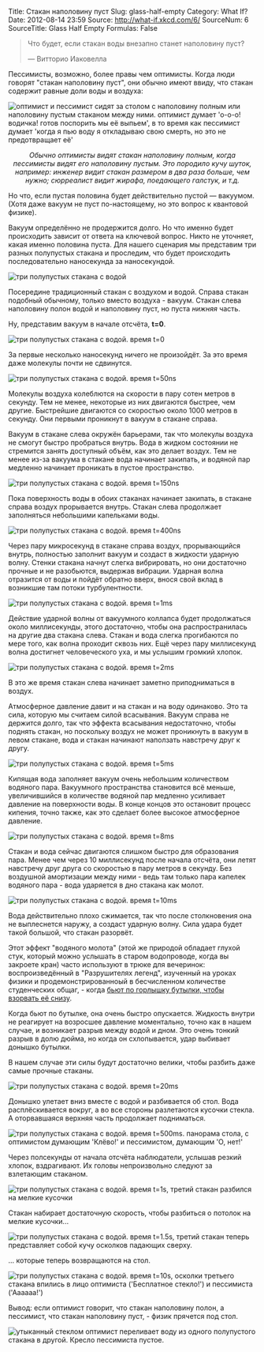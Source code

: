 Title: Стакан наполовину пуст
Slug: glass-half-empty
Category: What If?
Date: 2012-08-14 23:59
Source: http://what-if.xkcd.com/6/
SourceNum: 6
SourceTitle: Glass Half Empty
Formulas: False

> Что будет, если стакан воды внезапно станет наполовину пуст?
>
> — Витторио Иаковелла

Пессимисты, возможно, более правы чем оптимисты. Когда люди говорят "стакан наполовину пуст", они обычно имеют ввиду, что стакан содержит равные доли воды и воздуха:

![](/uploads/006-glass-half-empty/glass_people_ru.png "оптимист и пессимист сидят за столом с наполовину полным или наполовину пустым стаканом между ними. оптимист думает 'о-о-о! водичка! готов поспорить мы её выпьем', в то время как пессимист думает 'когда я пью воду я откладываю свою смерть, но это не предотвращает её'")

_<center>Обычно оптимисты видят стакан наполовину полным, когда пессимисты видят его наполовину пустым. Это породило кучу шуток, например: инженер видит стакан размером в два раза больше, чем нужно; сюрреалист видит жирафа, поедающего галстук, и т.д.</center>_

Но что, если пустая половина будет действительно пустой — вакуумом. (Хотя даже вакуум не пуст по-настоящему, но это вопрос к квантовой физике).

Вакуум определённо не продержится долго. Но что именно будет происходить зависит от ответа на ключевой вопрос. Никто не уточняет, какая именно половина пуста. Для нашего сценария мы представим три разных полупустых стакана и проследим, что будет происходить последовательно наносекунда за наносекундой.

![](/uploads/006-glass-half-empty/glass_three_ru.png "три полупустых стакана с водой")

Посередине традиционный стакан с воздухом и водой. Справа стакан подобный обычному, только вместо воздуха - вакуум. Стакан слева наполовину полон водой и наполовину пуст, но пуста _нижняя_ часть.

Ну, представим вакуум в начале отсчёта, **t=0**.

![](/uploads/006-glass-half-empty/glass_0s.png "три полупустых стакана с водой. время t=0")

За первые несколько наносекунд ничего не произойдёт. За это время даже молекулы почти не сдвинутся.

![](/uploads/006-glass-half-empty/glass_50ns_ru.png "три полупустых стакана с водой. время t=50ns")

Молекулы воздуха колеблются на скорости в пару сотен метров в секунду. Тем не менее, некоторые из них двигаются быстрее, чем другие. Быстрейшие двигаются со скоростью около 1000 метров в секунду. Они первыми проникнут в вакуум в стакане справа.

Вакуум в стакане слева окружён барьерами, так что молекулы воздуха не смогут быстро пробраться внутрь. Вода в жидком состоянии не стремится занять доступный объём, как это делает воздух. Тем не менее из-за вакуума в стакане вода начинает закипать, и водяной пар медленно начинает проникать в пустое пространство.

![](/uploads/006-glass-half-empty/glass_150ns_ru.png "три полупустых стакана с водой. время t=150ns")

Пока поверхность воды в обоих стаканах начинает закипать, в стакане справа воздух прорывается внутрь. Стакан слева продолжает заполняться небольшими капельками воды.

![](/uploads/006-glass-half-empty/glass_400ns_ru.png "три полупустых стакана с водой. время t=400ns")

Через пару микросекунд в стакане справа воздух, прорывающийся внутрь, полностью заполнит вакуум и создаст в жидкости ударную волну. Стенки стакана начнут слегка вибрировать, но они достаточно прочные и не разобьются, выдержав вибрации. Ударная волна отразится от воды и пойдёт обратно вверх, внося свой вклад в возникшие там потоки турбулентности.

![](/uploads/006-glass-half-empty/glass_1ms_ru.png "три полупустых стакана с водой. время t=1ms")

Действие ударной волны от вакуумного коллапса будет продолжаться около миллисекунды, этого достаточно, чтобы она распространилась на другие два стакана слева. Стакан и вода слегка прогибаются по мере того, как волна проходит сквозь них. Ещё через пару миллисекунд волна достигнет человеческого уха, и мы услышим громкий хлопок.

![](/uploads/006-glass-half-empty/glass_2ms_ru.png "три полупустых стакана с водой. время t=2ms")

В это же время стакан слева начинает заметно приподниматься в воздух.

Атмосферное давление давит и на стакан и на воду одинаково. Это та сила, которую мы считаем силой всасывания. Вакуум справа не держится долго, так что эффекта всасывания недостаточно, чтобы поднять стакан, но поскольку воздух не может проникнуть в вакуум в левом стакане, вода и стакан начинают наползать навстречу друг к другу.

![](/uploads/006-glass-half-empty/glass_5ms_ru.png "три полупустых стакана с водой. время t=5ms")

Кипящая вода заполняет вакуум очень небольшим количеством водяного пара. Вакуумного пространства становится всё меньше, увеличившийся в количестве водяной пар медленно усиливает давление на поверхности воды. В конце концов это остановит процесс кипения, точно также, как это сделает более высокое атмосферное давление.

![](/uploads/006-glass-half-empty/glass_8ms_ru.png "три полупустых стакана с водой. время t=8ms")

Стакан и вода сейчас двигаются слишком быстро для образования пара. Менее чем через 10 миллисекунд после начала отсчёта, они летят навстречу друг друга со скоростью в пару метров в секунду. Без воздушной амортизации между ними - ведь там только пара капелек водяного пара - вода ударяется в дно стакана как молот.

![](/uploads/006-glass-half-empty/glass_10ms_ru.png "три полупустых стакана с водой. время t=10ms")

Вода действительно плохо сжимается, так что после столкновения она не выплеснется наружу, а создаст ударную волну. Сила удара будет такой большой, что стакан разорвёт.

Этот эффект "водяного молота" (этой же природой обладает глухой стук, который можно услышать в старом водопроводе, когда вы закроете кран) часто используют в трюке для вечеринок: воспроизведённый в "Разрушителях легенд", изученный на уроках физики и продемонстрированноый в бесчисленном количестве студенческих общаг, - когда [бьют по горлышку бутылки, чтобы взорвать её снизу](http://www.youtube.com/watch?v=77gWkl0ZUC8).

Когда бьют по бутылке, она очень быстро опускается. Жидкость внутри не реагирует на возросшее давление моментально, точно как в нашем случае, и возникает разрыв между водой и дном. Это очень тонкий разрыв в долю дюйма, но когда он схлопывается, удар выбивает донышко бутылки.

В нашем случае эти силы будут достаточно велики, чтобы разбить даже самые прочные стаканы.

![](/uploads/006-glass-half-empty/glass_20ms_ru.png "три полупустых стакана с водой. время t=20ms")

Донышко улетает вниз вместе с водой и разбивается об стол. Вода расплёскивается вокруг, а во все стороны разлетаются кусочки стекла. А оторвавшаяся верхняя часть продолжает подниматься.

![](/uploads/006-glass-half-empty/glass_500ms_ru.png "три полупустых стакана с водой. время t=500ms. панорама стола, с оптимистом думающим 'Клёво!' и пессимистом, думающим 'О, нет!'")


Через полсекунды от начала отсчёта наблюдатели, услышав резкий хлопок, вздрагивают. Их головы непроизвольно следуют за взлетающим стаканом.

![](/uploads/006-glass-half-empty/glass_1s_ru.png "три полупустых стакана с водой. время t=1s, третий стакан разбился на мелкие кусочки")

Стакан набирает достаточную скорость, чтобы разбиться о потолок на мелкие кусочки...

![](/uploads/006-glass-half-empty/glass_1_5s_ru.png "три полупустых стакана с водой. время t=1.5s, третий стакан теперь представляет собой кучу осколков падающих сверху.")


... которые теперь возвращаются на стол.

![](/uploads/006-glass-half-empty/glass_10s_ru.png "три полупустых стакана с водой. время t=10s, осколки третьего стакана впились в лицо оптимиста ('Бесплатное стекло!') и пессимиста ('Аааааа!')")

Вывод: если оптимист говорит, что стакан наполовину полон, а пессимист, что стакан наполовину пуст, - физик прячется под стол.

![](/uploads/006-glass-half-empty/glass_end_ru.png "утыканный стеклом оптимист переливает воду из одного полупустого стакана в другой. Кресло пессимиста пустое.")
